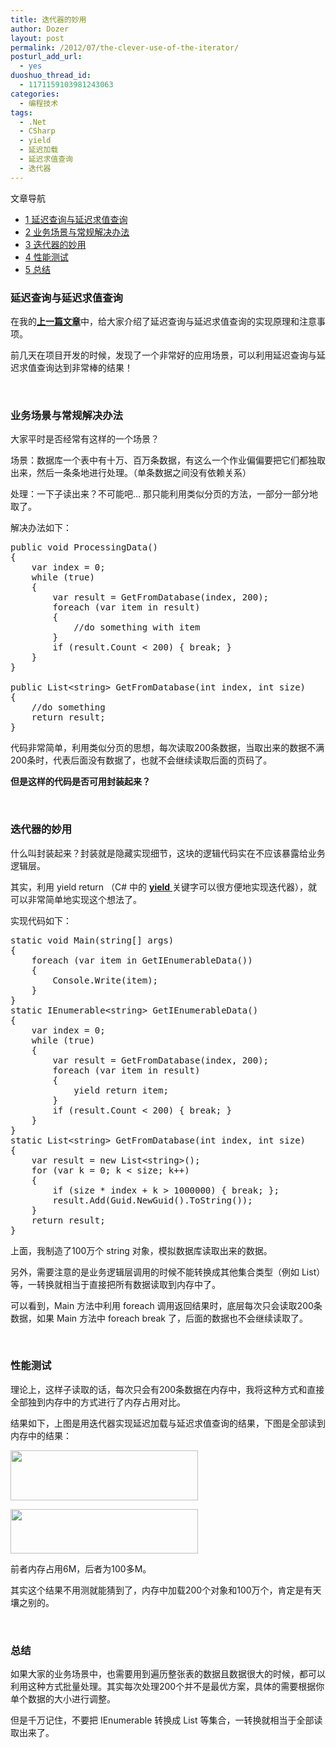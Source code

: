```yaml
---
title: 迭代器的妙用
author: Dozer
layout: post
permalink: /2012/07/the-clever-use-of-the-iterator/
posturl_add_url:
  - yes
duoshuo_thread_id:
  - 1171159103981243063
categories:
  - 编程技术
tags:
  - .Net
  - CSharp
  - yield
  - 延迟加载
  - 延迟求值查询
  - 迭代器
---
```

<div id="toc_container" class="no_bullets">
  <p class="toc_title">
    文章导航
  </p>
  
  <ul class="toc_list">
    <li>
      <a href="#i"><span class="toc_number toc_depth_1">1</span> 延迟查询与延迟求值查询</a>
    </li>
    <li>
      <a href="#i-2"><span class="toc_number toc_depth_1">2</span> 业务场景与常规解决办法</a>
    </li>
    <li>
      <a href="#i-3"><span class="toc_number toc_depth_1">3</span> 迭代器的妙用</a>
    </li>
    <li>
      <a href="#i-4"><span class="toc_number toc_depth_1">4</span> 性能测试</a>
    </li>
    <li>
      <a href="#i-5"><span class="toc_number toc_depth_1">5</span> 总结</a>
    </li>
  </ul>
</div>

### <span id="i">延迟查询与延迟求值查询</span>

在我的<a href="/2012/07/lazy-load-and-lazy-evaluation-queries/" target="_blank"><strong>上一篇文章</strong></a>中，给大家介绍了延迟查询与延迟求值查询的实现原理和注意事项。

前几天在项目开发的时候，发现了一个非常好的应用场景，可以利用延迟查询与延迟求值查询达到非常棒的结果！

&nbsp;

### <span id="i-2">业务场景与常规解决办法</span>

大家平时是否经常有这样的一个场景？

场景：数据库一个表中有十万、百万条数据，有这么一个作业偏偏要把它们都独取出来，然后一条条地进行处理。（单条数据之间没有依赖关系）

处理：一下子读出来？不可能吧… 那只能利用类似分页的方法，一部分一部分地取了。

<!--more-->

解决办法如下：

<pre class="brush: csharp; gutter: true">public void ProcessingData()
{
    var index = 0;
    while (true)
    {
        var result = GetFromDatabase(index, 200);
        foreach (var item in result)
        {
            //do something with item
        }
        if (result.Count &lt; 200) { break; }
    }
}

public List&lt;string&gt; GetFromDatabase(int index, int size)
{
    //do something
    return result;
}</pre>

代码非常简单，利用类似分页的思想，每次读取200条数据，当取出来的数据不满200条时，代表后面没有数据了，也就不会继续读取后面的页码了。

**但是这样的代码是否可用封装起来？**

&nbsp;

### <span id="i-3">迭代器的妙用</span>

什么叫封装起来？封装就是隐藏实现细节，这块的逻辑代码实在不应该暴露给业务逻辑层。

其实，利用 yield return （C# 中的 <a href="http://msdn.microsoft.com/zh-cn/library/9k7k7cf0.aspx" target="_blank"><strong>yield</strong> </a>关键字可以很方便地实现迭代器），就可以非常简单地实现这个想法了。

实现代码如下：

<pre class="brush: csharp; gutter: true">static void Main(string[] args)
{
    foreach (var item in GetIEnumerableData())
    {
        Console.Write(item);
    }
}
static IEnumerable&lt;string&gt; GetIEnumerableData()
{
    var index = 0;
    while (true)
    {
        var result = GetFromDatabase(index, 200);
        foreach (var item in result)
        {
            yield return item;
        }
        if (result.Count &lt; 200) { break; }
    }
}
static List&lt;string&gt; GetFromDatabase(int index, int size)
{
    var result = new List&lt;string&gt;();
    for (var k = 0; k &lt; size; k++)
    {
        if (size * index + k &gt; 1000000) { break; };
        result.Add(Guid.NewGuid().ToString());
    }
    return result;
}</pre>

上面，我制造了100万个 string 对象，模拟数据库读取出来的数据。

另外，需要注意的是业务逻辑层调用的时候不能转换成其他集合类型（例如 List<T>）等，一转换就相当于直接把所有数据读取到内存中了。

可以看到，Main 方法中利用 foreach 调用返回结果时，底层每次只会读取200条数据，如果 Main 方法中 foreach break 了，后面的数据也不会继续读取了。

&nbsp;

### <span id="i-4">性能测试</span>

理论上，这样子读取的话，每次只会有200条数据在内存中，我将这种方式和直接全部独到内存中的方式进行了内存占用对比。

结果如下，上图是用迭代器实现延迟加载与延迟求值查询的结果，下图是全部读到内存中的结果：

[<img class="alignnone size-medium wp-image-809" title="memory1" alt="" src="http://www.dozer.cc/wp-content/uploads/2012/07/memory1-300x80.png" width="300" height="80" />][1]

[<img class="alignnone size-medium wp-image-810" title="memory2" alt="" src="http://www.dozer.cc/wp-content/uploads/2012/07/memory2-300x71.png" width="300" height="71" />][2]

前者内存占用6M，后者为100多M。

其实这个结果不用测就能猜到了，内存中加载200个对象和100万个，肯定是有天壤之别的。

&nbsp;

### <span id="i-5">总结</span>

如果大家的业务场景中，也需要用到遍历整张表的数据且数据很大的时候，都可以利用这种方式批量处理。其实每次处理200个并不是最优方案，具体的需要根据你单个数据的大小进行调整。

但是千万记住，不要把 IEnumerable<T> 转换成 List<T> 等集合，一转换就相当于全部读取出来了。

&nbsp;

 [1]: http://www.dozer.cc/wp-content/uploads/2012/07/memory1.png
 [2]: http://www.dozer.cc/wp-content/uploads/2012/07/memory2.png